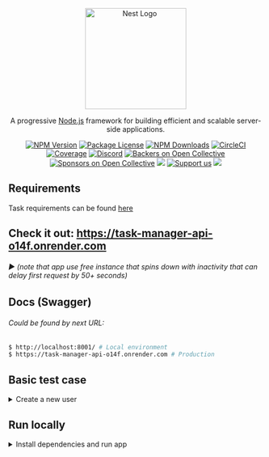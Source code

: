 <p align="center">
  <a href="http://nestjs.com/" target="blank"><img src="https://nestjs.com/img/logo-small.svg" width="200" alt="Nest Logo" /></a>
</p>

[circleci-image]: https://img.shields.io/circleci/build/github/nestjs/nest/master?token=abc123def456
[circleci-url]: https://circleci.com/gh/nestjs/nest

<p align="center">A progressive <a href="http://nodejs.org" target="_blank">Node.js</a> framework for building efficient and scalable server-side applications.</p>
<p align="center">
  <a href="https://www.npmjs.com/~nestjscore" target="_blank"><img src="https://img.shields.io/npm/v/@nestjs/core.svg" alt="NPM Version" /></a>
  <a href="https://www.npmjs.com/~nestjscore" target="_blank"><img src="https://img.shields.io/npm/l/@nestjs/core.svg" alt="Package License" /></a>
  <a href="https://www.npmjs.com/~nestjscore" target="_blank"><img src="https://img.shields.io/npm/dm/@nestjs/common.svg" alt="NPM Downloads" /></a>
  <a href="https://circleci.com/gh/nestjs/nest" target="_blank"><img src="https://img.shields.io/circleci/build/github/nestjs/nest/master" alt="CircleCI" /></a>
  <a href="https://coveralls.io/github/nestjs/nest?branch=master" target="_blank"><img src="https://coveralls.io/repos/github/nestjs/nest/badge.svg?branch=master#9" alt="Coverage" /></a>
  <a href="https://discord.gg/G7Qnnhy" target="_blank"><img src="https://img.shields.io/badge/discord-online-brightgreen.svg" alt="Discord"/></a>
  <a href="https://opencollective.com/nest#backer" target="_blank"><img src="https://opencollective.com/nest/backers/badge.svg" alt="Backers on Open Collective" /></a>
  <a href="https://opencollective.com/nest#sponsor" target="_blank"><img src="https://opencollective.com/nest/sponsors/badge.svg" alt="Sponsors on Open Collective" /></a>
  <a href="https://paypal.me/kamilmysliwiec" target="_blank"><img src="https://img.shields.io/badge/Donate-PayPal-ff3f59.svg"/></a>
  <a href="https://opencollective.com/nest#sponsor"  target="_blank"><img src="https://img.shields.io/badge/Support%20us-Open%20Collective-41B883.svg" alt="Support us"></a>
  <a href="https://twitter.com/nestframework" target="_blank"><img src="https://img.shields.io/twitter/follow/nestframework.svg?style=social&label=Follow"></a>
</p>

## Requirements
Task requirements can be found [here](REQUIREMENTS)


## Check it out: https://task-manager-api-o14f.onrender.com
###### ▶ (note that app use free instance that spins down with inactivity that can delay first request by 50+ seconds)


## Docs (Swagger)
###### Could be found by next URL:
```sh
$ http://localhost:8001/ # Local environment
$ https://task-manager-api-o14f.onrender.com # Production
```


## Basic test case
<details>
<summary>Create a new user</summary>
1. Create a new user

```bash
  curl --location 'http://localhost:8001/api/auth/register' \
  --header 'Content-Type: application/json' \
  --data '{
      "email": "user_100@mail.com",
      "password": "123123"
  }'
```

2. Create a new project

```bash
  curl --location 'http://localhost:8001/api/users/6669c0c849dc111f981c3191/projects' \
  --header 'Content-Type: application/json' \
  --header 'Authorization: Bearer eyJhbGciOiJIUzI1NiIsInR5cCI6IkpXVCJ9.eyJlbWFpbCI6InVzZXJfMUBtYWlsLmNvbSIsInVzZXJJZCI6IjY2NjljMGM4NDlkYzExMWY5ODFjMzE5MSIsImlhdCI6MTcxODIyNzYxMCwiZXhwIjoxNzE4MzE0MDEwfQ.QDUa1i_KGHbADLghEMmvSuj4m2DwI2vahCmM9kCZJM0' \
  --data '{
      "name": "project name",
      "description": "project description"
  }'
```

3. Create a new task

```bash
  curl --location 'http://localhost:8001/api/users/6669c0c849dc111f981c3191/projects/666a1b880f8bf34c534b394c/tasks' \
  --header 'Content-Type: application/json' \
  --header 'Authorization: Bearer eyJhbGciOiJIUzI1NiIsInR5cCI6IkpXVCJ9.eyJlbWFpbCI6InVzZXJfMUBtYWlsLmNvbSIsInVzZXJJZCI6IjY2NjljMGM4NDlkYzExMWY5ODFjMzE5MSIsImlhdCI6MTcxODIyNzYxMCwiZXhwIjoxNzE4MzE0MDEwfQ.QDUa1i_KGHbADLghEMmvSuj4m2DwI2vahCmM9kCZJM0' \
  --data '{
      "title": "task_100",
      "description": "description",
      "status": "new",
      "projectId": "666a1b880f8bf34c534b394c"
  }'
```

4. Get tasks with filter

```bash
  curl --location 'http://localhost:8001/api/users/6669c0c849dc111f981c3191/projects/666a1b880f8bf34c534b394c/tasks?status=in_progress' \
  --header 'Authorization: Bearer eyJhbGciOiJIUzI1NiIsInR5cCI6IkpXVCJ9.eyJlbWFpbCI6InVzZXJfMUBtYWlsLmNvbSIsInVzZXJJZCI6IjY2NjljMGM4NDlkYzExMWY5ODFjMzE5MSIsImlhdCI6MTcxODIyNzYxMCwiZXhwIjoxNzE4MzE0MDEwfQ.QDUa1i_KGHbADLghEMmvSuj4m2DwI2vahCmM9kCZJM0' \
```

</details>


## Run locally
<details>
<summary>Install dependencies and run app</summary>

#### Requires [Node.js](https://nodejs.org/) v14+ to run and .env files provided for client and server sides.

###### 1. Run commands from the root directory:
```sh
$ npm install
$ npm run start:dev
```
###### 2. Run tests (optional):
```sh
$ npm run test
```
</details>

